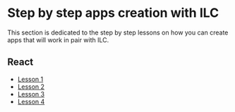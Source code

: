 # Step by step apps creation with ILC

This section is dedicated to the step by step lessons on how you can create apps that will work in pair with ILC.

## React

* [Lesson 1](./react/lesson1.md)
* [Lesson 2](./react/lesson2.md)
* [Lesson 3](./react/lesson3.md)
* [Lesson 4](./react/lesson4.md)

